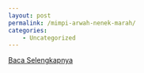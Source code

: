 ```yaml
---
layout: post
permalink: /mimpi-arwah-nenek-marah/
categories:
    - Uncategorized
---
```


[Baca Selengkapnya](/08)